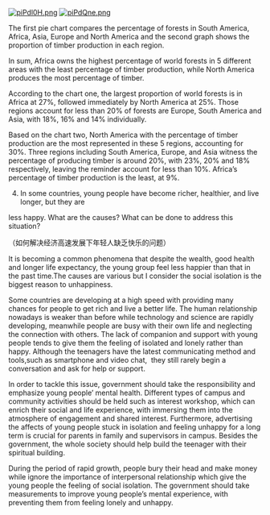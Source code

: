 [![piPdl0H.png](https://z1.ax1x.com/2023/10/18/piPdl0H.png)](https://imgse.com/i/piPdl0H)
[![piPdQne.png](https://z1.ax1x.com/2023/10/18/piPdQne.png)](https://imgse.com/i/piPdQne)


The first pie chart compares the percentage of forests in South America, Africa, Asia, Europe and North America and the second graph shows the proportion of timber production in each region.

In sum, Africa owns the highest percentage of world forests in 5 different areas with the least percentage of timber production, while North America produces the most percentage of timber.

According to the chart one, the largest proportion of world forests is in Africa at 27%, followed immediately by North America at 25%. Those regions account for less than 20% of forests are Europe, South America and Asia, with 18%, 16% and 14% individually.

Based on the chart two, North America with the percentage of timber production are the most represented in these 5 regions, accounting for 30%. Three regions including South America, Europe, and Asia witness the percentage of producing timber is around 20%, with 23%, 20% and 18% respectively, leaving the reminder account for less than 10%. Africa’s percentage of timber production is the least, at 9%.

4. In some countries, young people have become richer, healthier, and live longer, but they are

less happy. What are the causes? What can be done to address this situation?

（如何解决经济高速发展下年轻人缺乏快乐的问题）

It is becoming a common phenomena that despite the wealth, good health and longer life expectancy, the young group feel less happier than that in the past time.The causes are various but I consider the social isolation is the biggest reason to unhappiness.

Some countries are developing at a high speed with providing many chances for people to get rich and live a better life. The human relationship nowadays is weaker than before while technology and science are rapidly developing, meanwhile people are busy with their own life and neglecting the connection with others. The lack of companion and support with young people tends to give them the feeling of isolated and lonely rather than happy. Although the teenagers have the latest communicating method and tools,such as smartphone and video chat,  they still rarely begin a conversation and ask for help or support.

In order to tackle this issue, government should take the responsibility and emphasize young people’ mental health. Different types of campus and community activities should be held such as interest workshop, which can enrich their social and life experience, with immersing them into the atmosphere of engagement and shared interest. Furthermore, advertising the affects of young people stuck in isolation and feeling unhappy for a long term is crucial for parents in family and supervisors in campus. Besides the government, the whole society should help build the teenager with their spiritual building.

During the period of rapid growth, people bury their head and make money while ignore the importance of interpersonal relationship which give the young people the feeling of social isolation. The government should take measurements to improve young people’s mental experience, with preventing them from feeling lonely and unhappy.
